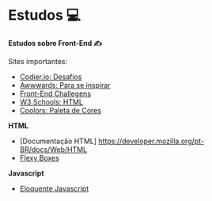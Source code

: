 # Estudos 💻

<strong>Estudos sobre Front-End ✍️</strong>

Sites importantes:
- [Codier.io: Desafios](https://codier.io/)
- [Awwwards: Para se inspirar](https://www.awwwards.com/)
- [Front-End Challegens](https://github.com/felipefialho/frontend-challenges)
- [W3 Schools: HTML](https://www.w3schools.com/html/)
- [Coolors: Paleta de Cores](https://coolors.co/palettes/popular)



<strong> HTML </strong>

- [Documentação HTML] https://developer.mozilla.org/pt-BR/docs/Web/HTML
- [Flexy Boxes](https://the-echoplex.net/flexyboxes/)


<strong> Javascript </strong>

- [Eloquente Javascript](https://github.com/braziljs/eloquente-javascript)
